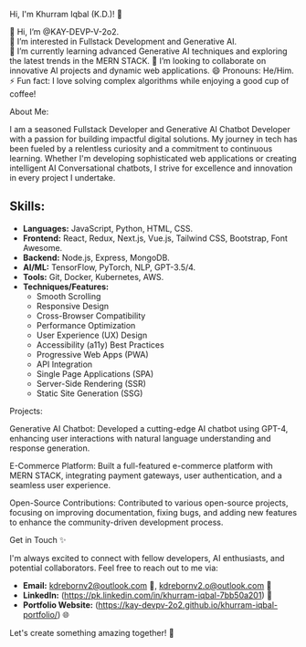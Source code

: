 Hi, I'm Khurram Iqbal (K.D.)! 👋

👋 Hi, I’m @KAY-DEVP-V-2o2.  
👀 I’m interested in Fullstack Development and Generative AI.  
🌱 I’m currently learning advanced Generative AI techniques and exploring the latest trends in the MERN STACK. 
💞️ I’m looking to collaborate on innovative AI projects and dynamic web applications.
😄 Pronouns: He/Him.  
⚡ Fun fact: I love solving complex algorithms while enjoying a good cup of coffee!

About Me:

I am a seasoned Fullstack Developer and Generative AI Chatbot Developer with a passion for building impactful digital solutions. My journey in tech has been fueled by a relentless curiosity and a commitment to continuous learning. Whether I'm developing sophisticated web applications or creating intelligent AI Conversational chatbots, I strive for excellence and innovation in every project I undertake.

Skills:
-------
- **Languages:** JavaScript, Python, HTML, CSS.
- **Frontend:** React, Redux, Next.js, Vue.js, Tailwind CSS, Bootstrap, Font Awesome.
- **Backend:** Node.js, Express, MongoDB.
- **AI/ML:** TensorFlow, PyTorch, NLP, GPT-3.5/4.
- **Tools:** Git, Docker, Kubernetes, AWS.
- **Techniques/Features:**
  - Smooth Scrolling
  - Responsive Design
  - Cross-Browser Compatibility
  - Performance Optimization
  - User Experience (UX) Design
  - Accessibility (a11y) Best Practices
  - Progressive Web Apps (PWA)
  - API Integration
  - Single Page Applications (SPA)
  - Server-Side Rendering (SSR)
  - Static Site Generation (SSG)

Projects:

Generative AI Chatbot:
Developed a cutting-edge AI chatbot using GPT-4, enhancing user interactions with natural language understanding and response generation.

E-Commerce Platform:
Built a full-featured e-commerce platform with MERN STACK, integrating payment gateways, user authentication, and a seamless user experience.

Open-Source Contributions:
Contributed to various open-source projects, focusing on improving documentation, fixing bugs, and adding new features to enhance the community-driven development process.

Get in Touch ✨

I'm always excited to connect with fellow developers, AI enthusiasts, and potential collaborators. Feel free to reach out to me via:

- **Email:** [kdrebornv2@outlook.com](mailto:kdrebornv2@outlook.com) 📧, [kdrebornv2.o@outlook.com](mailto:kdrebornv2.o@outlook.com) 📧
- **LinkedIn:** (https://pk.linkedin.com/in/khurram-iqbal-7bb50a201) 🔗
- **Portfolio Website:** (https://kay-devpv-2o2.github.io/khurram-iqbal-portfolio/) 🌐

Let's create something amazing together! 🚀
